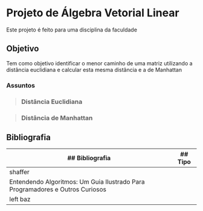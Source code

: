 # Projeto de Álgebra Vetorial Linear 

Este projeto é feito para uma disciplina da faculdade 

## Objetivo 

Tem como objetivo identificar o menor caminho de uma matriz utilizando a distância euclidiana e calcular esta mesma distância e a de Manhattan

### Assuntos

> ### Distância Euclidiana
>
>> 

> ### Distância de Manhattan
>
>>

## Bibliografia

| ## Bibliografia | ## Tipo |
| ------------- | ------------- |
| shaffer    |  |
| Entendendo Algoritmos: Um Guia Ilustrado Para Programadores e Outros Curiosos      |
| left baz      |
